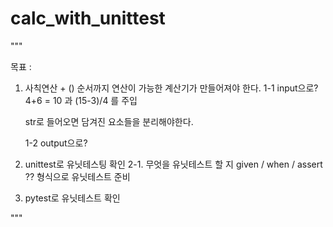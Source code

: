 # calc_with_unittest


"""

목표 :
1. 사칙연산 + () 순서까지 연산이 가능한 계산기가 만들어져야 한다.
    1-1 input으로? 4+6 = 10 과 (15-3)/4 를 주입

    str로 들어오면 담겨진 요소들을 분리해야한다.



    1-2 output으로?


2. unittest로 유닛테스팅 확인
2-1. 무엇을 유닛테스트 할 지
    given / when / assert ?? 형식으로 유닛테스트 준비

3. pytest로 유닛테스트 확인


"""
